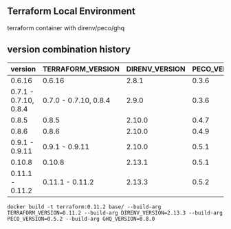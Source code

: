 Terraform Local Environment
---
terraform container with direnv/peco/ghq

version combination history
---
|version|TERRAFORM_VERSION|DIRENV_VERSION|PECO_VERION|GHQ_VERSION|
|---|---|---|---|---|
|0.6.16|0.6.16|2.8.1|0.3.6|0.7.4|
|0.7.1 - 0.7.10, 0.8.4|0.7.0 - 0.7.10, 0.8.4|2.9.0|0.3.6|0.7.4|
|0.8.5|0.8.5|2.10.0|0.4.7|0.7.4|
|0.8.6|0.8.6|2.10.0|0.4.9|0.7.4|
|0.9.1 - 0.9.11|0.9.1 - 0.9.11|2.10.0|0.5.1|0.7.4|
|0.10.8|0.10.8|2.13.1|0.5.1|0.8.0|
|0.11.1 - 0.11.2|0.11.1 - 0.11.2|2.13.3|0.5.2|0.8.0|

```
docker build -t terraform:0.11.2 base/ --build-arg TERRAFORM_VERSION=0.11.2 --build-arg DIRENV_VERSION=2.13.3 --build-arg PECO_VERSION=0.5.2 --build-arg GHQ_VERSION=0.8.0
```
